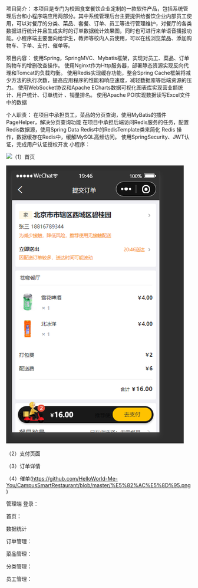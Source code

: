 项目简介：
本项目是专门为校园食堂餐饮企业定制的一款软件产品，包括系统管理后台和小程序端应用两部分。其中系统管理后台主要提供给餐饮企业内部员工使用，可以对餐厅的分类、菜品、套餐、订单、员工等进行管理维护，对餐厅的各类数据进行统计并且生成实时的订单数据统计效果图，同时也可进行来单语音播报功能。小程序端主要面向给学生，教师等校内人员使用，可以在线浏览菜品、添加购物车、下单、支付、催单等。

项目内容：
使用Spring，SpringMVC、Mybatis框架，实现对员工、菜品、订单购物车的增删改查操作。
使用Nginxt作为Http服务器，部署静态资源实现反向代理和Tomcat的负载均衡。
使用Redis实现缓存功能，整合Spring Cache框架将减少方法的执行次数，提高应用程序的性能和响应速度，减轻数据库等后端资源的压力。
使用WebSocket协议和Apache ECharts数据可视化图表库实现营业额统计、用户统计、订单统计 、销量排名。
使用Apache POI实现数据读写Excel文件中的数据

个人职责：
在项目中承担员工，菜品的分页查询，使用MyBatis的插件PageHelper，解决分页查询功能
在项目中承担后端访问Redis服务的任务，配置Redis数据源，使用Spring Data Redis中的RedisTemplate类来简化 Redis 操作，数据缓存在Redis中，缓解MySQL高频访问。
使用SpringSecurity、JWT认证，完成用户认证授权开发
小程序：

![（1）首页](https://github.com/HelloWorld-Me-You/CampusSmartRestaurant/blob/master/管理端登录界面png)


![（2）提交订单](https://github.com/HelloWorld-Me-You/CampusSmartRestaurant/blob/master/提交订单.png)

（2）支付页面

（3）订单详情

（4）催单(https://github.com/HelloWorld-Me-You/CampusSmartRestaurant/blob/master/%E5%82%AC%E5%8D%95.png)


管理端
登录：

首页：


数据统计



订单管理：


菜品管理：


分类管理：

员工管理：



